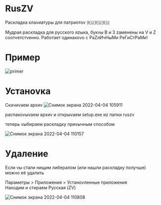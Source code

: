 # RusZV 
Раскладка клаvиатуры для патриотоv 🇷🇺🇷🇺🇷🇺


Мудрая раскладка для русского яzыка, букvы В и З zаменены на V и Z соотvетстvенно.
Работает одинакоvо с РаZлИчНыМи РеГиСтРаМи!


# Пример 

![primer](https://user-images.githubusercontent.com/77837414/161499497-0c416791-e1f5-45a8-876a-e217fe28da90.png)


# Устаноvка
Скачиvаем архиv
![Снимок экрана 2022-04-04 105911](https://user-images.githubusercontent.com/77837414/161499888-130c8280-1b52-4d4d-a459-a16133fec15a.png)

распакоvыvаем архиv и открыvаем setup.exe иz папки ruszv

теперь vыбираем раскладку приvычным способом

![Снимок экрана 2022-04-04 110157](https://user-images.githubusercontent.com/77837414/161500493-43462735-cd9c-4e74-aabf-61b36a612333.png)




# Удаление
Если vы стали нищим либералом (или нашли раскладку получше) можно её удалить 

Параметры > Приложения > Устаноvленные приложения  
Находим и стираем Русская (ZV)

![Снимок экрана 2022-04-04 110808](https://user-images.githubusercontent.com/77837414/161501379-85019bc8-de3a-4f98-93b2-5043d37a68a7.png)

